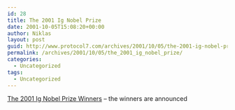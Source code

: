```yaml
---
id: 28
title: The 2001 Ig Nobel Prize
date: 2001-10-05T15:08:20+00:00
author: Niklas
layout: post
guid: http://www.protocol7.com/archives/2001/10/05/the-2001-ig-nobel-prize/
permalink: /archives/2001/10/05/the_2001_ig_nobel_prize/
categories:
  - Uncategorized
tags:
  - Uncategorized
---
```

<div class='microid-faa233f04c06dfac36bab7685808f26e5afda5a5'>
  <p>
    <a href="http://www.improbable.com/ig/2001/ig-2001-winners.html">The 2001 Ig Nobel Prize Winners</a> &#8211; the winners are announced
  </p>
</div>
